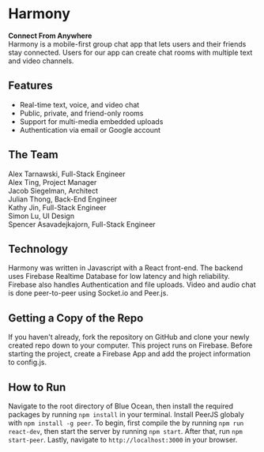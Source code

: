 # Harmony
**Connect From Anywhere** <br />
Harmony is a mobile-first group chat app that lets users and their friends stay connected. Users for our app can create chat rooms with multiple text and video channels.

## Features
* Real-time text, voice, and video chat
* Public, private, and friend-only rooms
* Support for multi-media embedded uploads
* Authentication via email or Google account

## The Team
Alex Tarnawski, Full-Stack Engineer <br />
Alex Ting, Project Manager <br />
Jacob Siegelman, Architect <br />
Julian Thong, Back-End Engineer <br />
Kathy Jin, Full-Stack Engineer <br />
Simon Lu, UI Design <br />
Spencer Asavadejkajorn, Full-Stack Engineer

## Technology
Harmony was written in Javascript with a React front-end. The backend uses Firebase Realtime Database for low latency and high reliability. Firebase also handles Authentication and file uploads. Video and audio chat is done peer-to-peer using Socket.io and Peer.js.


## Getting a Copy of the Repo
If you haven't already, fork the repository on GitHub and clone your newly created repo down to your computer.
This project runs on Firebase. Before starting the project, create a Firebase App and add the project information to config.js.

## How to Run
Navigate to the root directory of Blue Ocean, then install the required packages by running `npm install` in your terminal. Install PeerJS globaly with
`npm install -g peer`. To begin, first compile the by running `npm run react-dev`, then start the server by running `npm start`. After that, run `npm start-peer`. Lastly, navigate to `http://localhost:3000` in your browser.

